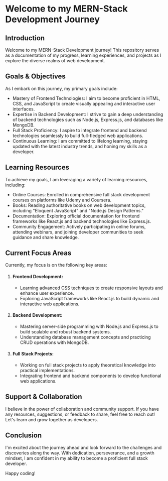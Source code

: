 # Welcome to my MERN-Stack Development Journey 

<h2>Introduction</h2>

<p>Welcome to my MERN-Stack Development journey! This repository serves as a documentation of my progress, learning experiences, and projects as I explore the diverse realms of web development.</p>

<h2>Goals & Objectives</h2>

<p> As I embark on this journey, my primary goals include:

<ul>
  <li>Mastery of Frontend Technologies: I aim to become proficient in HTML, CSS, and JavaScript to create visually appealing and interactive user interfaces. </li>
   <li> Expertise in Backend Development: I strive to gain a deep understanding of backend technologies such as Node.js, Express.js, and databases like MongoDB.</li>
  <li>Full Stack Proficiency: I aspire to integrate frontend and backend technologies seamlessly to build full-fledged web applications.</li>
  <li>Continuous Learning: I am committed to lifelong learning, staying updated with the latest industry trends, and honing my skills as a developer.</li>
</ul>
  </p>

<h2>Learning Resources</h2>

<p>To achieve my goals, I am leveraging a variety of learning resources, including:</p>

<ul>
  <li>Online Courses: Enrolled in comprehensive full stack development courses on platforms like Udemy and Coursera.</li>
  <li>Books: Reading authoritative books on web development topics, including "Eloquent JavaScript" and "Node.js Design Patterns."</li>
  <li>Documentation: Exploring official documentation for frontend frameworks like React.js and backend technologies like Express.js.</li>
  <li>Community Engagement: Actively participating in online forums, attending webinars, and joining developer communities to seek guidance and share knowledge.</li>
</ul>

<h2>Current Focus Areas</h2>

<p>Currently, my focus is on the following key areas:</p>

<ol>
  <li><h4>Frontend Development:</h4></li>

  <ul>
    <li>Learning advanced CSS techniques to create responsive layouts and enhance user experience.</li>
<li>Exploring JavaScript frameworks like React.js to build dynamic and interactive web applications.</li>
  </ul>
    
   <li><h4>Backend Development:</h4></li>

  <ul>
    <li>Mastering server-side programming with Node.js and Express.js to build scalable and robust backend systems.</li>
<li>Understanding database management concepts and practicing CRUD operations with MongoDB.</li>
  </ul>
  
  <li><h4>Full Stack Projects:</h4></li>

  <ul>
    <li>Working on full stack projects to apply theoretical knowledge into practical implementations.</li>
<li>Integrating frontend and backend components to develop functional web applications.</li>
  </ul>
</ol>

<h2>Support & Collaboration</h2> 
<p>I believe in the power of collaboration and community support. If you have any resources, suggestions, or feedback to share, feel free to reach out! Let's learn and grow together as developers.</p> 

<h2>Conclusion</h2>

<p>I'm excited about the journey ahead and look forward to the challenges and discoveries along the way. With dedication, perseverance, and a growth mindset, I am confident in my ability to become a proficient full stack developer.

Happy coding!</p>
